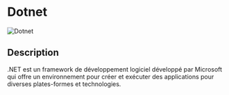 # Dotnet

![Dotnet](https://upload.wikimedia.org/wikipedia/commons/e/ee/.NET_Core_Logo.svg "Dotnet")

## Description
.NET est un framework de développement logiciel développé par Microsoft qui offre un environnement pour créer et exécuter des applications pour diverses plates-formes et technologies.
